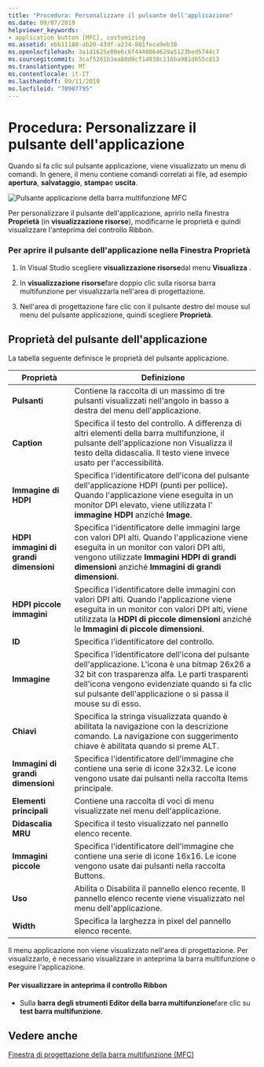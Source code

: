 ```yaml
---
title: "Procedura: Personalizzare il pulsante dell'applicazione"
ms.date: 09/07/2019
helpviewer_keywords:
- application button [MFC], customizing
ms.assetid: ebb11180-ab20-43df-a234-801feca9eb38
ms.openlocfilehash: 3a1d1625e80e6c6f4440864629a5123bed5744c7
ms.sourcegitcommit: 3caf5261b3ea80d9cf14038c116ba981d655cd13
ms.translationtype: MT
ms.contentlocale: it-IT
ms.lasthandoff: 09/11/2019
ms.locfileid: "70907795"
---
```

# <a name="how-to-customize-the-application-button"></a>Procedura: Personalizzare il pulsante dell'applicazione

Quando si fa clic sul pulsante applicazione, viene visualizzato un menu di comandi. In genere, il menu contiene comandi correlati ai file, ad esempio **apertura**, **salvataggio**, **stampa**e **uscita**.

![Pulsante applicazione della barra multifunzione MFC](../mfc/media/application_button.png "Pulsante applicazione della barra multifunzione MFC")

Per personalizzare il pulsante dell'applicazione, aprirlo nella finestra **Proprietà** (in **visualizzazione risorse**), modificarne le proprietà e quindi visualizzare l'anteprima del controllo Ribbon.

### <a name="to-open-the-application-button-in-the-properties-window"></a>Per aprire il pulsante dell'applicazione nella Finestra Proprietà

1. In Visual Studio scegliere **visualizzazione risorse**dal menu **Visualizza** .

1. In **visualizzazione risorse**fare doppio clic sulla risorsa barra multifunzione per visualizzarla nell'area di progettazione.

1. Nell'area di progettazione fare clic con il pulsante destro del mouse sul menu del pulsante applicazione, quindi scegliere **Proprietà**.

## <a name="application-button-properties"></a>Proprietà del pulsante dell'applicazione

La tabella seguente definisce le proprietà del pulsante applicazione.

|Proprietà|Definizione|
|--------------|----------------|
|**Pulsanti**|Contiene la raccolta di un massimo di tre pulsanti visualizzati nell'angolo in basso a destra del menu dell'applicazione.|
|**Caption**|Specifica il testo del controllo. A differenza di altri elementi della barra multifunzione, il pulsante dell'applicazione non Visualizza il testo della didascalia. Il testo viene invece usato per l'accessibilità.|
|**Immagine di HDPI**|Specifica l'identificatore dell'icona del pulsante dell'applicazione HDPI (punti per pollice). Quando l'applicazione viene eseguita in un monitor DPI elevato, viene utilizzata l' **immagine HDPI** anziché **Image**.|
|**HDPI immagini di grandi dimensioni**|Specifica l'identificatore delle immagini large con valori DPI alti. Quando l'applicazione viene eseguita in un monitor con valori DPI alti, vengono utilizzate **Immagini HDPI di grandi dimensioni** anziché **Immagini di grandi dimensioni**.|
|**HDPI piccole immagini**|Specifica l'identificatore delle immagini con valori DPI alti. Quando l'applicazione viene eseguita in un monitor con valori DPI alti, viene utilizzata la **HDPI di piccole dimensioni** anziché le **Immagini di piccole dimensioni**.|
|**ID**|Specifica l'identificatore del controllo.|
|**Immagine**|Specifica l'identificatore dell'icona del pulsante dell'applicazione. L'icona è una bitmap 26x26 a 32 bit con trasparenza alfa. Le parti trasparenti dell'icona vengono evidenziate quando si fa clic sul pulsante dell'applicazione o si passa il mouse su di esso.|
|**Chiavi**|Specifica la stringa visualizzata quando è abilitata la navigazione con la descrizione comando. La navigazione con suggerimento chiave è abilitata quando si preme ALT.|
|**Immagini di grandi dimensioni**|Specifica l'identificatore dell'immagine che contiene una serie di icone 32x32. Le icone vengono usate dai pulsanti nella raccolta Items principale.|
|**Elementi principali**|Contiene una raccolta di voci di menu visualizzate nel menu dell'applicazione.|
|**Didascalia MRU**|Specifica il testo visualizzato nel pannello elenco recente.|
|**Immagini piccole**|Specifica l'identificatore dell'immagine che contiene una serie di icone 16x16. Le icone vengono usate dai pulsanti nella raccolta Buttons.|
|**Uso**|Abilita o Disabilita il pannello elenco recente. Il pannello elenco recente viene visualizzato nel menu dell'applicazione.|
|**Width**|Specifica la larghezza in pixel del pannello elenco recente.|

Il menu applicazione non viene visualizzato nell'area di progettazione. Per visualizzarlo, è necessario visualizzare in anteprima la barra multifunzione o eseguire l'applicazione.

#### <a name="to-preview-the-ribbon-control"></a>Per visualizzare in anteprima il controllo Ribbon

- Sulla **barra degli strumenti Editor della barra multifunzione**fare clic su **test barra multifunzione**.

## <a name="see-also"></a>Vedere anche

[Finestra di progettazione della barra multifunzione (MFC)](../mfc/ribbon-designer-mfc.md)

